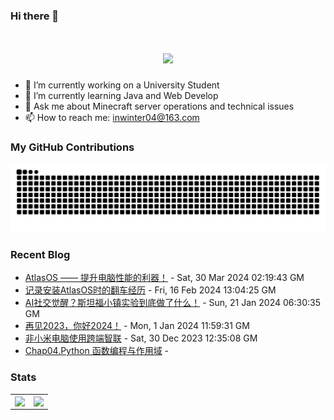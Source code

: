 ### Hi there 👋

<!--
**inwinter04/inwinter04** is a ✨ _special_ ✨ repository because its `README.md` (this file) appears on your GitHub profile.

Here are some ideas to get you started:

- 🔭 I’m currently working on ...
- 🌱 I’m currently learning ...
- 👯 I’m looking to collaborate on ...
- 🤔 I’m looking for help with ...
- 💬 Ask me about ...
- 📫 How to reach me: ...
- 😄 Pronouns: ...
- ⚡ Fun fact: ...
-->
<h1 align="center"> <a href="https://www.iamdt.cn"> <img src="https://readme-typing-svg.demolab.com?font=Fira+Code&pause=1000&width=435&lines=console.log(%22Hello%2C%20World%22);要优秀啊，不然怎么遇见优秀的人！&center=true&size=27"> </a> </h1>

- 🔭 I’m currently working on a University Student
- 🌱 I’m currently learning Java and Web Develop
- 💬 Ask me about Minecraft server operations and technical issues
- 📫 How to reach me: inwinter04@163.com

### My GitHub Contributions

<picture>
  <source media="(prefers-color-scheme: dark)" srcset="github-snake-dark.svg" />
  <source media="(prefers-color-scheme: light)" srcset="github-snake.svg" />
  <img alt="github-snake" src="github-snake.svg" />
</picture>

### Recent Blog
<!-- START_SECTION:blog -->
* <a href='http://localhost:8080/archives/1711764808969' target='_blank'>AtlasOS —— 提升电脑性能的利器！</a> - Sat, 30 Mar 2024 02:19:43 GM
* <a href='http://localhost:8080/archives/1708088304873' target='_blank'>记录安装AtlasOS时的翻车经历</a> - Fri, 16 Feb 2024 13:04:25 GM
* <a href='http://localhost:8080/archives/1705497367170' target='_blank'>AI社交觉醒？斯坦福小镇实验到底做了什么！</a> - Sun, 21 Jan 2024 06:30:35 GM
* <a href='http://localhost:8080/archives/1704109185030' target='_blank'>再见2023，你好2024！</a> - Mon, 1 Jan 2024 11:59:31 GM
* <a href='http://localhost:8080/archives/1703937895591' target='_blank'>非小米电脑使用跨端智联</a> - Sat, 30 Dec 2023 12:35:08 GM
* <a href='http://localhost:8080/archives/1703771826307' target='_blank'>Chap04.Python 函数编程与作用域</a> - 
<!-- END_SECTION:blog -->

### Stats

<table>
  <tr>
    <td>
      <img align="center" src="https://github-readme-stats.vercel.app/api?username=inwinter04&count_private=true&show_icons=true&hide_border=true" />
    </td>
    <td>
      <img align="center" src="https://github-readme-stats.vercel.app/api/top-langs/?username=inwinter04&count_private=true&hide=hack&layout=compact&hide_border=true" />
    </td>   
  </tr>
</table>
